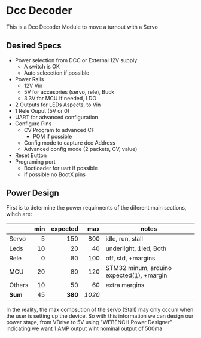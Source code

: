 # Dcc Decoder
This is a Dcc Decoder Module to move a turnout with a Servo

## Desired Specs
* Power selection from DCC or External 12V supply
  * A switch is OK
  * Auto selecction if possible
* Power Rails
  * 12V Vin
  * 5V for accesories (servo, rele), Buck
  * 3.3V for MCU If needed, LDO
* 2 Outputs for LEDs Aspects, to Vin
* 1 Rele Ouput (5V or 0)
* UART for advanced configuration
* Configure Pins
  * CV Program to advanced CF
    * POM if possible
  * Config mode to capture dcc Address
  * Advanced config mode (2 packets, CV, value)
* Reset Button
* Programing port
  * Bootloader for uart if possible
  * if possible no BootX pins

## Power Design
First is to determine the power requirments of the diferent main sections, wihch are:

|       |min|expected|max|notes|
|---    |--:|--:|--:|---|
|Servo  | 5 |150|800|idle, run, stall|
|Leds   |10 |20 |40 | underlight, 1led, Both|
|Rele   |0  |80 |100| off, std, +margins|
|MCU    |20 |80 |120|STM32 minum, arduino expected[(1)](https://www.gadgetmakersblog.com/power-consumption-arduinos-atmega328-microcontroller/), +margin|
|Others |10|50|60| extra margins
|**Sum**|45|**380**|*1020*|

In the reality, the max compsution of the servo (Stall) may only occurr when the user is setting up the device. So with this information we can design our power stage, from VDrive to 5V using "WEBENCH Power Designer" indicating we want 1 AMP output wiht nominal output of 500ma

